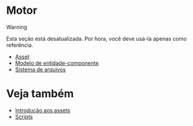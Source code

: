 # Motor

> [!Warning]
> Esta seção está desatualizada. Por hora, você deve usá-la apenas como referência.

- [Asset](assets/index.md)
- [Modelo de entidade-componente](entity-component-model/index.md)
- [Sistema de arquivos](file-system.md)

# Veja também

- [Introdução aos assets](../game-studio/assets.md)
- [Scripts](../scripts/index.md)
